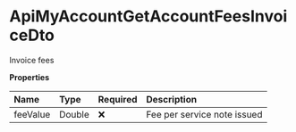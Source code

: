 # ApiMyAccountGetAccountFeesInvoiceDto

Invoice fees

**Properties**

| Name     | Type   | Required | Description                 |
| :------- | :----- | :------- | :-------------------------- |
| feeValue | Double | ❌       | Fee per service note issued |

<!-- This file was generated by liblab | https://liblab.com/ -->
